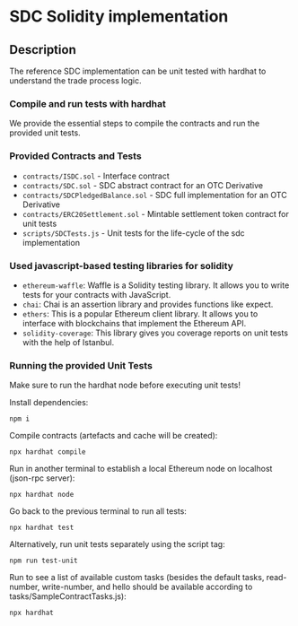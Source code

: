 # SDC Solidity implementation

## Description
The reference SDC implementation can be unit tested with hardhat to understand the trade process logic.

### Compile and run tests with hardhat
We provide the essential steps to compile the contracts and run the provided unit tests.

### Provided Contracts and Tests
- `contracts/ISDC.sol` - Interface contract
- `contracts/SDC.sol` - SDC abstract contract for an OTC Derivative
- `contracts/SDCPledgedBalance.sol` - SDC full implementation for an OTC Derivative
- `contracts/ERC20Settlement.sol` - Mintable settlement token contract for unit tests
- `scripts/SDCTests.js` - Unit tests for the life-cycle of the sdc implementation

### Used javascript-based testing libraries for solidity
- `ethereum-waffle`: Waffle is a Solidity testing library. It allows you to write tests for your contracts with JavaScript.
- `chai`: Chai is an assertion library and provides functions like expect.
- `ethers`: This is a popular Ethereum client library. It allows you to interface with blockchains that implement the Ethereum API.
- `solidity-coverage`: This library gives you coverage reports on unit tests with the help of Istanbul.

### Running the provided Unit Tests

Make sure to run the hardhat node before executing unit tests!

Install dependencies:
```shell
npm i
```

Compile contracts (artefacts and cache will be created):
```shell
npx hardhat compile
```

Run in another terminal to establish a local Ethereum node on localhost (json-rpc server):
```shell
npx hardhat node
```

Go back to the previous terminal to run all tests:
```shell
npx hardhat test
```

Alternatively, run unit tests separately using the script tag:
```shell
npm run test-unit
```

Run to see a list of available custom tasks (besides the default tasks, read-number, write-number, and hello should be available according to tasks/SampleContractTasks.js):
```shell
npx hardhat
```

